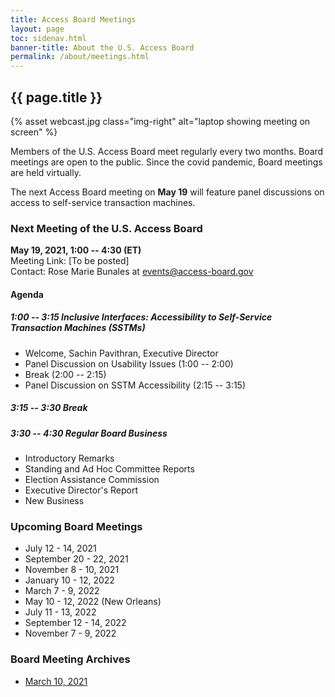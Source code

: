 ```yaml
---
title: Access Board Meetings
layout: page
toc: sidenav.html
banner-title: About the U.S. Access Board
permalink: /about/meetings.html
---
```

## {{ page.title }}

{% asset webcast.jpg class="img-right" alt="laptop showing meeting on screen" %}

Members of the U.S. Access Board meet regularly every two months. Board meetings are open to the public. Since the covid pandemic, Board meetings are held virtually.  

The next Access Board meeting on **May 19** will feature panel discussions on access to self-service transaction machines.

### Next Meeting of the U.S. Access Board

**May 19, 2021, 1:00 -- 4:30 (ET)**\
Meeting Link: [To be posted]\
Contact: Rose Marie Bunales at <events@access-board.gov>

#### Agenda

##### 1:00 -- 3:15 Inclusive Interfaces: Accessibility to Self-Service Transaction Machines (SSTMs)

- Welcome, Sachin Pavithran, Executive Director
- Panel Discussion on Usability Issues (1:00 -- 2:00)
- Break (2:00 -- 2:15)
- Panel Discussion on SSTM Accessibility (2:15 -- 3:15)

##### 3:15 -- 3:30 Break

##### 3:30 -- 4:30 Regular Board Business

- Introductory Remarks
- Standing and Ad Hoc Committee Reports
- Election Assistance Commission
- Executive Director's Report
- New Business
 
### Upcoming Board Meetings

-   July 12 - 14, 2021
-   September 20 - 22, 2021
-   November 8 - 10, 2021
-   January 10 - 12, 2022
-   March 7 - 9, 2022
-   May 10 - 12, 2022 (New Orleans)
-   July 11 - 13, 2022
-   September 12 - 14, 2022
-   November 7 - 9, 2022

### Board Meeting Archives

- [March 10, 2021](https://www.youtube.com/watch?v=xI1j1V1SyjE)
